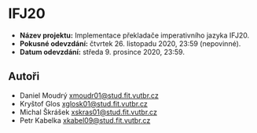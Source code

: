 # IFJ20

- **Název projektu:** Implementace překladače imperativního jazyka IFJ20.
- **Pokusné odevzdání:** čtvrtek 26. listopadu 2020, 23:59 (nepovinné).
- **Datum odevzdání:** středa 9. prosince 2020, 23:59.

## Autoři

- Daniel Moudrý [xmoudr01@stud.fit.vutbr.cz](mailto:xmoudr01@stud.fit.vutbr.cz)
- Kryštof Glos [xglosk01@stud.fit.vutbr.cz](mailto:xglosk01@stud.fit.vutbr.cz)
- Michal Škrášek [xskras01@stud.fit.vutbr.cz](mailto:xskras01@stud.fit.vutbr.cz)
- Petr Kabelka [xkabel09@stud.fit.vutbr.cz](mailto:xkabel09@stud.fit.vutbr.cz)
